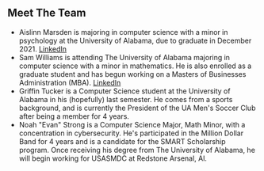 ## Meet The Team

* Aislinn Marsden is majoring in computer science with a minor in psychology at the University of Alabama, due to graduate in December 2021. <a href="https://www.linkedin.com/in/a-marsden/">LinkedIn</a>
* Sam Williams is attending The University of Alabama majoring in computer science with a minor in mathematics. He is also enrolled as a graduate student and has begun working on a Masters of Businesses Administration (MBA). <a href="https://www.linkedin.com/in/samuel-j-williams/">LinkedIn</a>
* Griffin Tucker is a Computer Science student at the University of Alabama in his (hopefully) last semester. He comes from a sports background, and is currently the President of the UA Men's Soccer Club after being a member for 4 years. 
* Noah "Evan" Strong is a Computer Science Major, Math Minor, with a concentration in cybersecurity. He's participated in the Million Dollar Band for 4 years and is a candidate for the SMART Scholarship program. Once receiving his degree from The University of Alabama, he will begin working for USASMDC at Redstone Arsenal, Al.

